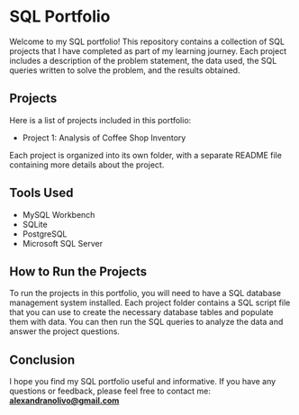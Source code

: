# SQL Portfolio

Welcome to my SQL portfolio! This repository contains a collection of SQL projects that I have completed as part of my learning journey. Each project includes a description of the problem statement, the data used, the SQL queries written to solve the problem, and the results obtained.

## Projects
Here is a list of projects included in this portfolio:

- Project 1: Analysis of Coffee Shop Inventory

Each project is organized into its own folder, with a separate README file containing more details about the project.

## Tools Used
- MySQL Workbench
- SQLite
- PostgreSQL
- Microsoft SQL Server

## How to Run the Projects
To run the projects in this portfolio, you will need to have a SQL database management system installed. Each project folder contains a SQL script file that you can use to create the necessary database tables and populate them with data. You can then run the SQL queries to analyze the data and answer the project questions.

## Conclusion
I hope you find my SQL portfolio useful and informative. If you have any questions or feedback, please feel free to contact me: **alexandranolivo@gmail.com**
